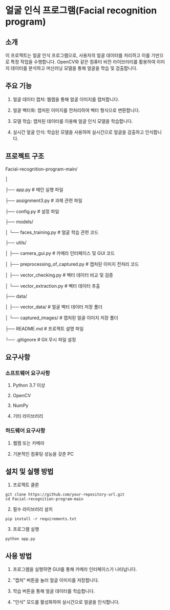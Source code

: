 # 얼굴 인식 프로그램(Facial recognition program)

## 소개
이 프로젝트는 얼굴 인식 프로그램으로, 사용자의 얼굴 데이터를 처리하고 이를 기반으로 특정 작업을 수행합니다. OpenCV와 같은 컴퓨터 비전 라이브러리를 활용하여 이미지 데이터를 분석하고 머신러닝 모델을 통해 얼굴을 학습 및 검출합니다.


## 주요 기능
1. 얼굴 데이터 캡처: 웹캠을 통해 얼굴 이미지를 캡처합니다.

2. 얼굴 벡터화: 캡처된 이미지를 전처리하여 벡터 형식으로 변환합니다.

3. 모델 학습: 캡처된 데이터를 이용해 얼굴 인식 모델을 학습합니다.

4. 실시간 얼굴 인식: 학습된 모델을 사용하여 실시간으로 얼굴을 검출하고 인식합니다.


## 프로젝트 구조

Facial-recognition-program-main/

│

├── app.py                        # 메인 실행 파일

├── assignment3.py                # 과제 관련 파일

├── config.py                     # 설정 파일

├── models/

│   └── faces_training.py         # 얼굴 학습 관련 코드

├── utils/

│   ├── camera_gui.py             # 카메라 인터페이스 및 GUI 코드

│   ├── preprocessing_of_captured.py # 캡처된 이미지 전처리 코드

│   ├── vector_checking.py        # 벡터 데이터 비교 및 검증

│   └── vector_extraction.py      # 벡터 데이터 추출

├── data/

│   ├── vector_data/              # 얼굴 벡터 데이터 저장 폴더

│   └── captured_images/          # 캡처된 얼굴 이미지 저장 폴더

├── README.md                     # 프로젝트 설명 파일

└── .gitignore                    # Git 무시 파일 설정


## 요구사항
### 소프트웨어 요구사항
1. Python 3.7 이상

2. OpenCV

3. NumPy

4. 기타 라이브러리

### 하드웨어 요구사항
1. 웹캠 또는 카메라

2. 기본적인 컴퓨팅 성능을 갖춘 PC


## 설치 및 실행 방법

1. 프로젝트 클론
```
git clone https://github.com/your-repository-url.git
cd Facial-recognition-program-main
```

2. 필수 라이브러리 설치
```
pip install -r requirements.txt
```
3. 프로그램 실행
```
python app.py
```


## 사용 방법

1. 프로그램을 실행하면 GUI를 통해 카메라 인터페이스가 나타납니다.

2. "캡처" 버튼을 눌러 얼굴 이미지를 저장합니다.

3. 학습 버튼을 통해 얼굴 데이터를 학습합니다.

4. "인식" 모드를 활성화하여 실시간으로 얼굴을 인식합니다.
